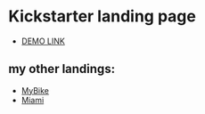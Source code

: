 # Kickstarter landing page
- [DEMO LINK](https://MaxManis.github.io/kickstarter-landing-page/)

## my other landings:
- [MyBike](https://github.com/MaxManis/mybike-landing-page)
- [Miami](https://github.com/MaxManis/miami-landing-page)
